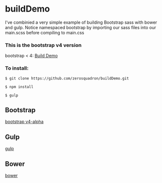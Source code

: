 # buildDemo
I've combinied a very simple example of building Bootstrap sass with bower and gulp. Notice namespaced bootstrap by importing our sass files into our main.scss before compiling to main.css

### This is the bootstrap v4 version
bootstrap < 4: [Build Demo](https://github.com/zerosquadron/buildDemo/tree/master) 

### To install:
`$ git clone https://github.com/zerosquadron/buildDemo.git`

`$ npm install`

`$ gulp`

## Bootstrap
[bootstrap v4-alpha](http://v4-alpha.getbootstrap.com/)

## Gulp
[gulp](http://gulpjs.com)

## Bower
[bower](http://bower.io)

